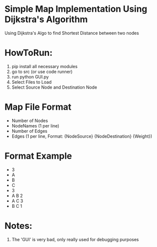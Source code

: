 # Simple Map Implementation Using Dijkstra's Algorithm

Using Dijkstra's Algo to find Shortest Distance between two nodes

# HowToRun:
1. pip install all necessary modules
2. go to src (or use code runner)
3. run python GUI.py
4. Select Files to Load
5. Select Source Node and Destination Node

# Map File Format
- Number of Nodes
- NodeNames (1 per line)
- Number of Edges
- Edges (1 per line, Format: {NodeSource} {NodeDestination} {Weight})

# Format Example
- 3
- A
- B
- C
- 3
- A B 2
- A C 3
- B C 1

# Notes:
1. The 'GUI' is very bad, only really used for debugging purposes